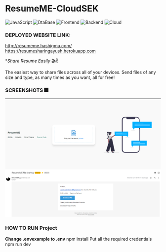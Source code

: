 # ResumeME-CloudSEK

![JavaScript](https://img.shields.io/badge/JavaScript-7-blue)
![DtaBase](https://img.shields.io/badge/MONGODB-Colab-orange)
![Frontend](https://img.shields.io/badge/Frontend-HTML/CSS/JS-green)
![Backend](https://img.shields.io/badge/Backend-NodeJS/JS-green)
![Cloud](https://img.shields.io/badge/Cloud-HIROKU-orange)

### DEPLOYED WEBSITE LINK:
http://resumeme.hashigma.com/
https://resumesharingayush.herokuapp.com



**Share Resume Easily* :clapper::v:

The easiest way to share files across all of your devices. Send files of any size and type, as many times as you want, all for free!

### SCREENSHOTS :fireworks:
![Landing_page](/src/img1.png)
![Landing_page](/src/img2.png)


### HOW TO RUN Project

**Change .envexample to .env**
npm install
Put all the required credentials
npm run dev 


